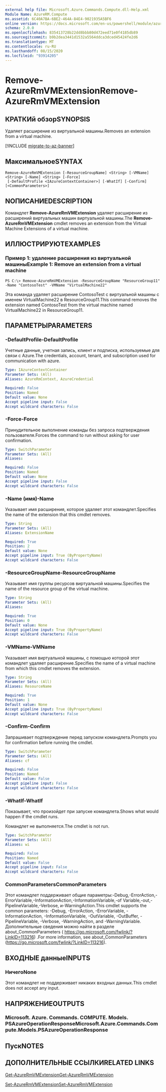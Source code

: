 ```yaml
---
external help file: Microsoft.Azure.Commands.Compute.dll-Help.xml
Module Name: AzureRM.Compute
ms.assetid: 6C40A7BA-6BE2-464A-84E4-9021935A5BF6
online version: https://docs.microsoft.com/en-us/powershell/module/azurerm.compute/remove-azurermvmextension
schema: 2.0.0
ms.openlocfilehash: 835413728b22dd8bbb80d472eed71e0f4185db89
ms.sourcegitcommit: b9b2dea3441d1532a5564ddca3dced45424fe2d6
ms.translationtype: MT
ms.contentlocale: ru-RU
ms.lasthandoff: 08/15/2020
ms.locfileid: "93914205"
---
```

# <span data-ttu-id="626ee-101">Remove-AzureRmVMExtension</span><span class="sxs-lookup"><span data-stu-id="626ee-101">Remove-AzureRmVMExtension</span></span>

## <span data-ttu-id="626ee-102">КРАТКИй обзор</span><span class="sxs-lookup"><span data-stu-id="626ee-102">SYNOPSIS</span></span>
<span data-ttu-id="626ee-103">Удаляет расширение из виртуальной машины.</span><span class="sxs-lookup"><span data-stu-id="626ee-103">Removes an extension from a virtual machine.</span></span>

[!INCLUDE [migrate-to-az-banner](../../includes/migrate-to-az-banner.md)]

## <span data-ttu-id="626ee-104">Максимальное</span><span class="sxs-lookup"><span data-stu-id="626ee-104">SYNTAX</span></span>

```
Remove-AzureRmVMExtension [-ResourceGroupName] <String> [-VMName] <String> [-Name] <String> [-Force]
 [-DefaultProfile <IAzureContextContainer>] [-WhatIf] [-Confirm] [<CommonParameters>]
```

## <span data-ttu-id="626ee-105">NОПИСАНИЕ</span><span class="sxs-lookup"><span data-stu-id="626ee-105">DESCRIPTION</span></span>
<span data-ttu-id="626ee-106">Командлет **Remove-AzureRmVMExtension** удаляет расширение из расширений виртуальных машин виртуальной машины.</span><span class="sxs-lookup"><span data-stu-id="626ee-106">The **Remove-AzureRmVMExtension** cmdlet removes an extension from the Virtual Machine Extensions of a virtual machine.</span></span>

## <span data-ttu-id="626ee-107">ИЛЛЮСТРИРУЮТ</span><span class="sxs-lookup"><span data-stu-id="626ee-107">EXAMPLES</span></span>

### <span data-ttu-id="626ee-108">Пример 1: удаление расширения из виртуальной машины</span><span class="sxs-lookup"><span data-stu-id="626ee-108">Example 1: Remove an extension from a virtual machine</span></span>
```
PS C:\> Remove-AzureRmVMExtension -ResourceGroupName "ResourceGroup11" -Name "ContosoTest" -VMName "VirtualMachine22"
```

<span data-ttu-id="626ee-109">Эта команда удаляет расширение ContosoTest с виртуальной машины с именем VirtualMachine22 в ResourceGroup11.</span><span class="sxs-lookup"><span data-stu-id="626ee-109">This command removes the extension named ContosoTest from the virtual machine named VirtualMachine22 in ResourceGroup11.</span></span>

## <span data-ttu-id="626ee-110">ПАРАМЕТРЫ</span><span class="sxs-lookup"><span data-stu-id="626ee-110">PARAMETERS</span></span>

### <span data-ttu-id="626ee-111">-DefaultProfile</span><span class="sxs-lookup"><span data-stu-id="626ee-111">-DefaultProfile</span></span>
<span data-ttu-id="626ee-112">Учетные данные, учетная запись, клиент и подписка, используемые для связи с Azure.</span><span class="sxs-lookup"><span data-stu-id="626ee-112">The credentials, account, tenant, and subscription used for communication with azure.</span></span>

```yaml
Type: IAzureContextContainer
Parameter Sets: (All)
Aliases: AzureRmContext, AzureCredential

Required: False
Position: Named
Default value: None
Accept pipeline input: False
Accept wildcard characters: False
```

### <span data-ttu-id="626ee-113">-Force</span><span class="sxs-lookup"><span data-stu-id="626ee-113">-Force</span></span>
<span data-ttu-id="626ee-114">Принудительное выполнение команды без запроса подтверждения пользователя.</span><span class="sxs-lookup"><span data-stu-id="626ee-114">Forces the command to run without asking for user confirmation.</span></span>

```yaml
Type: SwitchParameter
Parameter Sets: (All)
Aliases: 

Required: False
Position: Named
Default value: None
Accept pipeline input: False
Accept wildcard characters: False
```

### <span data-ttu-id="626ee-115">-Name (имя)</span><span class="sxs-lookup"><span data-stu-id="626ee-115">-Name</span></span>
<span data-ttu-id="626ee-116">Указывает имя расширения, которое удаляет этот командлет.</span><span class="sxs-lookup"><span data-stu-id="626ee-116">Specifies the name of the extension that this cmdlet removes.</span></span>

```yaml
Type: String
Parameter Sets: (All)
Aliases: ExtensionName

Required: True
Position: 2
Default value: None
Accept pipeline input: True (ByPropertyName)
Accept wildcard characters: False
```

### <span data-ttu-id="626ee-117">-ResourceGroupName</span><span class="sxs-lookup"><span data-stu-id="626ee-117">-ResourceGroupName</span></span>
<span data-ttu-id="626ee-118">Указывает имя группы ресурсов виртуальной машины.</span><span class="sxs-lookup"><span data-stu-id="626ee-118">Specifies the name of the resource group of the virtual machine.</span></span>

```yaml
Type: String
Parameter Sets: (All)
Aliases: 

Required: True
Position: 0
Default value: None
Accept pipeline input: True (ByPropertyName)
Accept wildcard characters: False
```

### <span data-ttu-id="626ee-119">-VMName</span><span class="sxs-lookup"><span data-stu-id="626ee-119">-VMName</span></span>
<span data-ttu-id="626ee-120">Указывает имя виртуальной машины, с помощью которой этот командлет удаляет расширение.</span><span class="sxs-lookup"><span data-stu-id="626ee-120">Specifies the name of a virtual machine from which this cmdlet removes the extension.</span></span>

```yaml
Type: String
Parameter Sets: (All)
Aliases: ResourceName

Required: True
Position: 1
Default value: None
Accept pipeline input: True (ByPropertyName)
Accept wildcard characters: False
```

### <span data-ttu-id="626ee-121">-Confirm</span><span class="sxs-lookup"><span data-stu-id="626ee-121">-Confirm</span></span>
<span data-ttu-id="626ee-122">Запрашивает подтверждение перед запуском командлета.</span><span class="sxs-lookup"><span data-stu-id="626ee-122">Prompts you for confirmation before running the cmdlet.</span></span>

```yaml
Type: SwitchParameter
Parameter Sets: (All)
Aliases: cf

Required: False
Position: Named
Default value: False
Accept pipeline input: False
Accept wildcard characters: False
```

### <span data-ttu-id="626ee-123">-WhatIf</span><span class="sxs-lookup"><span data-stu-id="626ee-123">-WhatIf</span></span>
<span data-ttu-id="626ee-124">Показывает, что произойдет при запуске командлета.</span><span class="sxs-lookup"><span data-stu-id="626ee-124">Shows what would happen if the cmdlet runs.</span></span>

<span data-ttu-id="626ee-125">Командлет не выполняется.</span><span class="sxs-lookup"><span data-stu-id="626ee-125">The cmdlet is not run.</span></span>

```yaml
Type: SwitchParameter
Parameter Sets: (All)
Aliases: wi

Required: False
Position: Named
Default value: False
Accept pipeline input: False
Accept wildcard characters: False
```

### <span data-ttu-id="626ee-126">CommonParameters</span><span class="sxs-lookup"><span data-stu-id="626ee-126">CommonParameters</span></span>
<span data-ttu-id="626ee-127">Этот командлет поддерживает общие параметры:-Debug,-ErrorAction,-ErrorVariable,-InformationAction,-InformationVariable,-of Variable,-out,-PipelineVariable,-Verbose, и-WarningAction.</span><span class="sxs-lookup"><span data-stu-id="626ee-127">This cmdlet supports the common parameters: -Debug, -ErrorAction, -ErrorVariable, -InformationAction, -InformationVariable, -OutVariable, -OutBuffer, -PipelineVariable, -Verbose, -WarningAction, and -WarningVariable.</span></span> <span data-ttu-id="626ee-128">Дополнительные сведения можно найти в разделе about_CommonParameters ( https://go.microsoft.com/fwlink/?LinkID=113216) .</span><span class="sxs-lookup"><span data-stu-id="626ee-128">For more information, see about_CommonParameters (https://go.microsoft.com/fwlink/?LinkID=113216).</span></span>

## <span data-ttu-id="626ee-129">ВХОДНЫЕ данные</span><span class="sxs-lookup"><span data-stu-id="626ee-129">INPUTS</span></span>

### <span data-ttu-id="626ee-130">Ничего</span><span class="sxs-lookup"><span data-stu-id="626ee-130">None</span></span>
<span data-ttu-id="626ee-131">Этот командлет не поддерживает никаких входных данных.</span><span class="sxs-lookup"><span data-stu-id="626ee-131">This cmdlet does not accept any input.</span></span>

## <span data-ttu-id="626ee-132">НАПРЯЖЕНИЕ</span><span class="sxs-lookup"><span data-stu-id="626ee-132">OUTPUTS</span></span>

### <span data-ttu-id="626ee-133">Microsoft. Azure. Commands. COMPUTE. Models. PSAzureOperationResponse</span><span class="sxs-lookup"><span data-stu-id="626ee-133">Microsoft.Azure.Commands.Compute.Models.PSAzureOperationResponse</span></span>

## <span data-ttu-id="626ee-134">Пуск</span><span class="sxs-lookup"><span data-stu-id="626ee-134">NOTES</span></span>

## <span data-ttu-id="626ee-135">ДОПОЛНИТЕЛЬНЫЕ ССЫЛКИ</span><span class="sxs-lookup"><span data-stu-id="626ee-135">RELATED LINKS</span></span>

[<span data-ttu-id="626ee-136">Get-AzureRmVMExtension</span><span class="sxs-lookup"><span data-stu-id="626ee-136">Get-AzureRmVMExtension</span></span>](./Get-AzureRmVMExtension.md)

[<span data-ttu-id="626ee-137">Set-AzureRmVMExtension</span><span class="sxs-lookup"><span data-stu-id="626ee-137">Set-AzureRmVMExtension</span></span>](./Set-AzureRmVMExtension.md)


